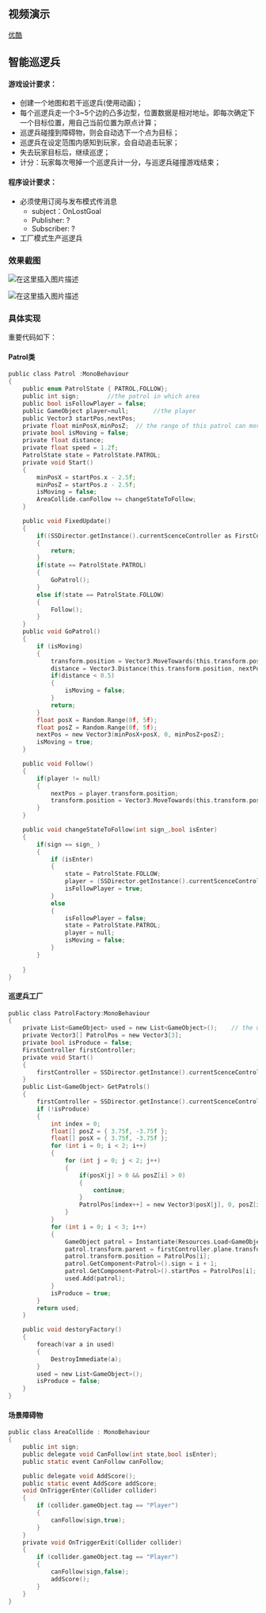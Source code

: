 ﻿## 视频演示
[优酷](https://v.youku.com/v_show/id_XNDQ5NTY5Mjg0MA==.html?spm=a2h3j.8428770.3416059.1)
## 智能巡逻兵
#### 游戏设计要求：
 - 创建一个地图和若干巡逻兵(使用动画)；
 - 每个巡逻兵走一个3~5个边的凸多边型，位置数据是相对地址。即每次确定下一个目标位置，用自己当前位置为原点计算；
 - 巡逻兵碰撞到障碍物，则会自动选下一个点为目标； 
 - 巡逻兵在设定范围内感知到玩家，会自动追击玩家； 
 - 失去玩家目标后，继续巡逻；
 - 计分：玩家每次甩掉一个巡逻兵计一分，与巡逻兵碰撞游戏结束；
#### 程序设计要求：
- 必须使用订阅与发布模式传消息
	- subject：OnLostGoal
	- Publisher: ?
	- Subscriber: ?
- 工厂模式生产巡逻兵
### 效果截图
![在这里插入图片描述](https://img-blog.csdnimg.cn/20200105232939478.png?x-oss-process=image/watermark,type_ZmFuZ3poZW5naGVpdGk,shadow_10,text_aHR0cHM6Ly9ibG9nLmNzZG4ubmV0L2xpYW5neWxpbmcz,size_16,color_FFFFFF,t_70)

![在这里插入图片描述](https://img-blog.csdnimg.cn/20200105233019604.png?x-oss-process=image/watermark,type_ZmFuZ3poZW5naGVpdGk,shadow_10,text_aHR0cHM6Ly9ibG9nLmNzZG4ubmV0L2xpYW5neWxpbmcz,size_16,color_FFFFFF,t_70)
### 具体实现
重要代码如下：
#### Patrol类
```c
public class Patrol :MonoBehaviour
{
    public enum PatrolState { PATROL,FOLLOW};
    public int sign;        //the patrol in which area
    public bool isFollowPlayer = false;
    public GameObject player=null;       //the player
    public Vector3 startPos,nextPos;
    private float minPosX,minPosZ;  // the range of this patrol can move;
    private bool isMoving = false;
    private float distance;
    private float speed = 1.2f;
    PatrolState state = PatrolState.PATROL;
    private void Start()
    {
        minPosX = startPos.x - 2.5f;
        minPosZ = startPos.z - 2.5f;
        isMoving = false;
        AreaCollide.canFollow += changeStateToFollow;
    }

    public void FixedUpdate()
    {
        if((SSDirector.getInstance().currentScenceController as FirstController).gameState == GameState.END)
        {
            return;
        }
        if(state == PatrolState.PATROL)
        {
            GoPatrol();
        }
        else if(state == PatrolState.FOLLOW)
        {
            Follow();
        }
    }
    public void GoPatrol()
    {
        if (isMoving)
        {
            transform.position = Vector3.MoveTowards(this.transform.position, nextPos, speed * Time.deltaTime);
            distance = Vector3.Distance(this.transform.position, nextPos);
            if(distance < 0.5)
            {
                isMoving = false;
            }
            return;
        }
        float posX = Random.Range(0f, 5f);
        float posZ = Random.Range(0f, 5f);
        nextPos = new Vector3(minPosX+posX, 0, minPosZ+posZ);
        isMoving = true;    
    }

    public void Follow()
    {
        if(player != null)
        {
            nextPos = player.transform.position;
            transform.position = Vector3.MoveTowards(this.transform.position, nextPos, speed * Time.deltaTime);
        }
    }

    public void changeStateToFollow(int sign_,bool isEnter)
    {
        if(sign == sign_ )
        {
            if (isEnter)
            {
                state = PatrolState.FOLLOW;
                player = (SSDirector.getInstance().currentScenceController as FirstController).player;
                isFollowPlayer = true;
            }           
            else
            {
                isFollowPlayer = false;
                state = PatrolState.PATROL;
                player = null;
                isMoving = false;
            }
        }
        
    }
}
```
#### 巡逻兵工厂
```c
public class PatrolFactory:MonoBehaviour
{
    private List<GameObject> used = new List<GameObject>();    // the used patrol
    private Vector3[] PatrolPos = new Vector3[3];
    private bool isProduce = false;
    FirstController firstController;
    private void Start()
    {
        firstController = SSDirector.getInstance().currentScenceController as FirstController;
    }
    public List<GameObject> GetPatrols()
    {
        firstController = SSDirector.getInstance().currentScenceController as FirstController;
        if (!isProduce)
        {
            int index = 0;
            float[] posZ = { 3.75f, -3.75f };
            float[] posX = { 3.75f, -3.75f };
            for (int i = 0; i < 2; i++)
            {
                for (int j = 0; j < 2; j++)
                {
                    if(posX[j] > 0 && posZ[i] > 0)
                    {
                        continue;
                    }
                    PatrolPos[index++] = new Vector3(posX[j], 0, posZ[i]);
                }
            }
            for (int i = 0; i < 3; i++)
            {
                GameObject patrol = Instantiate(Resources.Load<GameObject>("Prefabs/Patrol"));
                patrol.transform.parent = firstController.plane.transform;
                patrol.transform.position = PatrolPos[i];
                patrol.GetComponent<Patrol>().sign = i + 1;
                patrol.GetComponent<Patrol>().startPos = PatrolPos[i];
                used.Add(patrol);
            }
            isProduce = true;
        }     
        return used;
    }

    public void destoryFactory()
    {
        foreach(var a in used)
        {
            DestroyImmediate(a);
        }
        used = new List<GameObject>();
        isProduce = false;
    }
}
```
#### 场景障碍物
```c
public class AreaCollide : MonoBehaviour
{
    public int sign;
    public delegate void CanFollow(int state,bool isEnter);
    public static event CanFollow canFollow;

    public delegate void AddScore();
    public static event AddScore addScore;
    void OnTriggerEnter(Collider collider)
    {
        if (collider.gameObject.tag == "Player")
        {
            canFollow(sign,true);
        }
    }
    private void OnTriggerExit(Collider collider)
    {
        if (collider.gameObject.tag == "Player")
        {
            canFollow(sign,false);
            addScore();
        }
    }
}
```
